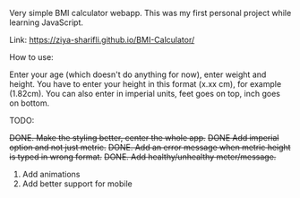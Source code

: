Very simple BMI calculator webapp. This was my first personal project while learning JavaScript. 

Link: https://ziya-sharifli.github.io/BMI-Calculator/

How to use:

Enter your age (which doesn't do anything for now), enter weight and height. You have to enter your height in this format (x.xx cm), for example (1.82cm). You can also enter in imperial units, feet goes on top, inch goes on bottom.

TODO:

~~DONE. Make the styling better, center the whole app.~~
~~DONE Add imperial option and not just metric.~~
~~DONE. Add an error message when metric height is typed in wrong format.~~
~~DONE. Add healthy/unhealthy meter/message.~~

1. Add animations
2. Add better support for mobile
